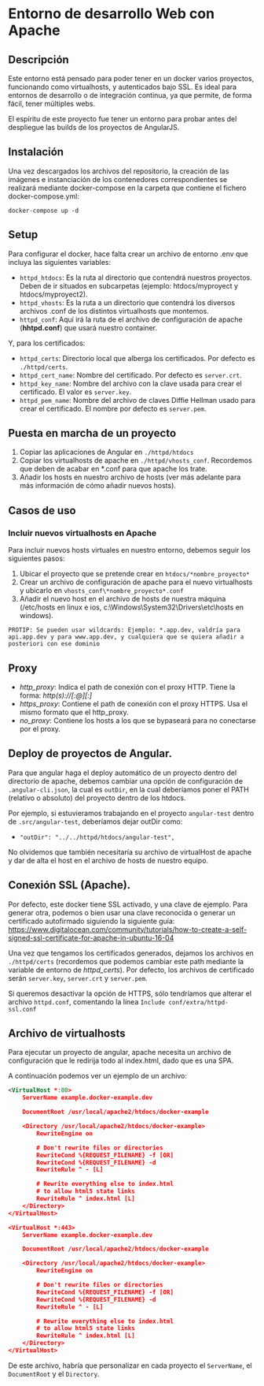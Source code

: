 # Entorno de desarrollo Web con Apache

## Descripción

Este entorno está pensado para poder tener en un docker varios proyectos, funcionando como virtualhosts, y autenticados bajo SSL. Es ideal para entornos de desarrollo o de integración continua, ya que permite, de forma fácil, tener múltiples webs.

El espíritu de este proyecto fue tener un entorno para probar antes del despliegue las builds de los proyectos de AngularJS.

## Instalación
Una vez descargados los archivos del repositorio, la creación de las imágenes e instanciación de los contenedores correspondientes se realizará mediante docker-compose en la carpeta que contiene el fichero docker-compose.yml:

```
docker-compose up -d
```

## Setup

Para configurar el docker, hace falta crear un archivo de entorno .env que incluya las siguientes variables:

* `httpd_htdocs`: Es la ruta al directorio que contendrá nuestros proyectos. Deben de ir situados en subcarpetas (ejemplo: htdocs/myproyect y htdocs/myproyect2).
* `httpd_vhosts`: Es la ruta a un directorio que contendrá los diversos archivos .conf de los distintos virtualhosts que montemos.
* `httpd_conf`: Aquí irá la ruta de el archivo de configuración de apache (**hhtpd.conf**) que usará nuestro container.

Y, para los certificados:

* `httpd_certs`: Directorio local que alberga los certificados. Por defecto es `./httpd/certs`.
* `httpd_cert_name`: Nombre del certificado. Por defecto es `server.crt`.
* `httpd_key_name`: Nombre del archivo con la clave usada para crear el certificado. El valor es `server.key`.
* `httpd_pem_name`: Nombre del archivo de claves Diffie Hellman usado para crear el certificado. El nombre por defecto es `server.pem`.

## Puesta en marcha de un proyecto

1. Copiar las aplicaciones de Angular en `./httpd/htdocs`
2. Copiar los virtualhosts de apache en `./httpd/vhosts_conf`. Recordemos que deben de acabar en *.conf para que apache los trate.
3. Añadir los hosts en nuestro archivo de hosts (ver más adelante para más información de cómo añadir nuevos hosts).

## Casos de uso

### Incluir nuevos virtualhosts en Apache

Para incluir nuevos hosts virtuales en nuestro entorno, debemos seguir los siguientes pasos:

1. Ubicar el proyecto que se pretende crear en `htdocs/*nombre_proyecto*`
2. Crear un archivo de configuración de apache para el nuevo virtualhosts y ubicarlo en `vhosts_conf\*nombre_proyecto*.conf`
3. Añadir el nuevo host en el archivo de hosts de nuestra máquina (/etc/hosts en linux e ios, c:\Windows\System32\Drivers\etc\hosts en windows).

```PROTIP: Se pueden usar wildcards: Ejemplo: *.app.dev, valdría para api.app.dev y para www.app.dev, y cualquiera que se quiera añadir a posteriori con ese dominio```

## Proxy
* *http_proxy*: Indica el path de conexión con el proxy HTTP. Tiene la forma: *http(s)://[<username>:<password>@]<host>[:<port>]*
* *https_proxy*: Contiene el path de conexión con el proxy HTTPS. Usa el mismo formato que el http_proxy.
* *no_proxy*: Contiene los hosts a los que se bypaseará para no conectarse por el proxy.

## Deploy de proyectos de Angular.

Para que angular haga el deploy automático de un proyecto dentro del directorio de apache, debemos cambiar una opción de configuración de `.angular-cli.json`, la cual es `outDir`, en la cual deberíamos poner el PATH (relativo o absoluto) del proyecto dentro de los htdocs.

Por ejemplo, si estuvieramos trabajando en el proyecto `angular-test` dentro de `.src/angular-test`, deberíamos dejar outDir como:

- `"outDir": "../../httpd/htdocs/angular-test",`

No olvidemos que también necesitaría su archivo de virtualHost de apache y dar de alta el host en el archivo de hosts de nuestro equipo.

## Conexión SSL (Apache).

Por defecto, este docker tiene SSL activado, y una clave de ejemplo. Para generar otra, podemos o bien usar una clave reconocida o generar un certificado autofirmado siguiendo la siguiente guía: https://www.digitalocean.com/community/tutorials/how-to-create-a-self-signed-ssl-certificate-for-apache-in-ubuntu-16-04

Una vez que tengamos los certificados generados, dejamos los archivos en `./httpd/certs` (recordemos que podemos cambiar este path mediante la variable de entorno de *httpd_certs*). Por defecto, los archivos de certificado serán `server.key`, `server.crt` y `server.pem`.

Si queremos desactivar la opción de HTTPS, sólo tendríamos que alterar el archivo `httpd.conf`, comentando la línea `Include conf/extra/httpd-ssl.conf`


## Archivo de virtualhosts

Para ejecutar un proyecto de angular, apache necesita un archivo de configuración que le redirija todo al index.html, dado que es una SPA.

A continuación podemos ver un ejemplo de un archivo:

```xml
<VirtualHost *:80>
    ServerName example.docker-example.dev

    DocumentRoot /usr/local/apache2/htdocs/docker-example

    <Directory /usr/local/apache2/htdocs/docker-example>
        RewriteEngine on

        # Don't rewrite files or directories
        RewriteCond %{REQUEST_FILENAME} -f [OR]
        RewriteCond %{REQUEST_FILENAME} -d
        RewriteRule ^ - [L]

        # Rewrite everything else to index.html
        # to allow html5 state links
        RewriteRule ^ index.html [L]
    </Directory>
</VirtualHost>

<VirtualHost *:443>
    ServerName example.docker-example.dev

    DocumentRoot /usr/local/apache2/htdocs/docker-example

    <Directory /usr/local/apache2/htdocs/docker-example>
        RewriteEngine on

        # Don't rewrite files or directories
        RewriteCond %{REQUEST_FILENAME} -f [OR]
        RewriteCond %{REQUEST_FILENAME} -d
        RewriteRule ^ - [L]

        # Rewrite everything else to index.html
        # to allow html5 state links
        RewriteRule ^ index.html [L]
    </Directory>
</VirtualHost>

```

De este archivo, habría que personalizar en cada proyecto el `ServerName`, el `DocumentRoot` y el `Directory`.
